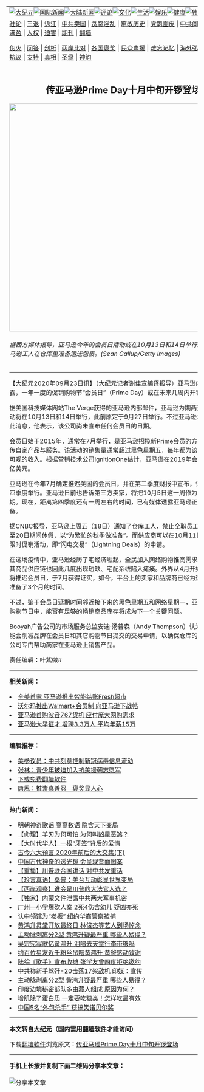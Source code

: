 <a name="1" id="1" target="_blank"></a><span id="1"></span>
<table align=center border="0"><tr><td colspan="2" VALIGN=TOP><a href="https://github.com/ndmpxu3731/djy/blob/master/gb/nsc413.md#1"><img src="https://raw.githubusercontent.com/ndmpxu3731/www/master/t/djy/1.jpg" title="大纪元"></a><a href="https://github.com/ndmpxu3731/djy/blob/master/gb/n24hr.md#1"><img src="https://raw.githubusercontent.com/ndmpxu3731/www/master/t/djy/3.jpg" title="国际新闻"></a><a href="https://github.com/ndmpxu3731/djy/blob/master/gb/nsc413.md#1"><img src="https://raw.githubusercontent.com/ndmpxu3731/www/master/t/djy/4.jpg" title="大陆新闻"></a><a href="https://github.com/ndmpxu3731/djy/blob/master/gb/news392.md#1"><img src="https://raw.githubusercontent.com/ndmpxu3731/www/master/t/djy/5.jpg" title="评论"></a><a href="https://github.com/ndmpxu3731/djy/blob/master/gb/news2007.md#1"><img src="https://raw.githubusercontent.com/ndmpxu3731/www/master/t/djy/6.jpg" title="文化"></a><a href="https://github.com/ndmpxu3731/djy/blob/master/gb/news2008.md#1"><img src="https://raw.githubusercontent.com/ndmpxu3731/www/master/t/djy/7.jpg" title="生活"></a><a href="https://github.com/ndmpxu3731/djy/blob/master/gb/ncyule.md#1"><img src="https://raw.githubusercontent.com/ndmpxu3731/www/master/t/djy/8.jpg" title="娱乐"></a><a href="https://github.com/ndmpxu3731/djy/blob/master/gb/nsc1002.md#1"><img src="https://raw.githubusercontent.com/ndmpxu3731/www/master/t/djy/9.jpg" title="健康"><a href="https://github.com/ndmpxu3731/djy/blob/master/gb/nf6092.md#1"><img src="https://raw.githubusercontent.com/ndmpxu3731/www/master/t/djy/10a.jpg" title="独家"></a><a href="https://github.com/ndmpxu3731/djy/blob/master/gb/nf4514.md#1"><img src="https://raw.githubusercontent.com/ndmpxu3731/www/master/t/djy/12a.jpg" title="头条"></a></td></tr>
<tr><td colspan="2" VALIGN=TOP><a target="_blank" href="https://github.com/ndmpxu3731/djy/blob/master/gb/9p.md#1">社论</a> | <a target="_blank" href="https://github.com/ndmpxu3731/djy/blob/master/gb/nf5657.md#1">三退</a> | <a target="_blank" href="https://github.com/ndmpxu3731/djy/blob/master/gb/nf6124.md#1">诉江</a> | <a target="_blank" href="https://github.com/ndmpxu3731/djy/blob/master/gb/nf1176117.md#1">中共卖国</a> | <a target="_blank" href="https://github.com/ndmpxu3731/djy/blob/master/gb/nf5773.md#1">贪腐淫乱</a> | <a target="_blank" href="https://github.com/ndmpxu3731/djy/blob/master/gb/nf1176115.md#1">窜改历史</a> | <a target="_blank" href="https://github.com/ndmpxu3731/djy/blob/master/gb/nf1176107.md#1">党魁画皮</a> | <a target="_blank" href="https://github.com/ndmpxu3731/djy/blob/master/gb/nf1320400.md#1">中共间谍</a> | <a target="_blank" href="https://github.com/ndmpxu3731/djy/blob/master/gb/nf1176114.md#1">破坏传统</a> | <a target="_blank" href="https://github.com/ndmpxu3731/ntdtv/blob/master/gb/prog447_1.md#1">恶贯满盈</a> | <a target="_blank" href="https://github.com/ndmpxu3731/djy/blob/master/gb/ncid278.md#1">人权</a> | <a target="_blank" href="https://github.com/ndmpxu3731/djy/blob/master/gb/nf1176111.md#1">迫害</a> | <a target="_blank" href="https://gitlab.com/szzdlab/mh-qikan/blob/master/README.md#1">期刊</a> | <a target="_blank" href="https://github.com/ndmpxu3731/www/blob/master/README.md?zsrh#8">翻墙</a></p><p><a target="_blank" href="https://github.com/ndmpxu3731/djy/blob/master/gb/nf5562.md#1">伪火</a> | <a target="_blank" href="https://github.com/ndmpxu3731/djy/blob/master/gb/nf4378.md#1">问答</a> | <a target="_blank" href="https://github.com/ndmpxu3731/djy/blob/master/gb/nf5792.md#1">剖析</a> | <a target="_blank" href="https://github.com/ndmpxu3731/djy/blob/master/gb/nf5735.md#1">两岸比对</a> | <a target="_blank" href="https://github.com/ndmpxu3731/djy/blob/master/gb/nf6119.md#1">各国褒奖</a> | <a target="_blank" href="https://github.com/ndmpxu3731/djy/blob/master/gb/nf6120.md#1">民众声援</a> | <a target="_blank" href="https://github.com/ndmpxu3731/djy/blob/master/gb/nf1188594.md#1">难忘记忆</a> | <a target="_blank" href="https://github.com/ndmpxu3731/djy/blob/master/gb/nf3180.md#1">海外弘传</a> | <a target="_blank" href="https://github.com/ndmpxu3731/djy/blob/master/gb/nf5410.md#1">万人上访</a> | <a target="_blank" href="https://github.com/ndmpxu3731/ntdtv/blob/master/gb/prog1530_1.md#1">和平抗议</a> | <a target="_blank" href="https://github.com/ndmpxu3731/djy/blob/master/gb/nf4386.md#1">支持</a> | <a target="_blank" href="https://github.com/ndmpxu3731/djy/blob/master/gb/nf4389.md#1">真相</a> | <a target="_blank" href="https://github.com/ndmpxu3731/djy/blob/master/gb/nf5790.md#1">圣缘</a> | <a target="_blank" href="https://github.com/ndmpxu3731/djy/blob/master/gb/nf4786.md#1">神韵</a></td></tr>
<tr><td VALIGN=TOP width="626"><h2 align=center>传亚马逊Prime Day十月中旬开锣登场</h2>
<img width="600" src="https://i.epochtimes.com/assets/uploads/2020/09/GettyImages-454598146-2-600x400.jpg" />
<h6>据西方媒体报导，亚马逊今年的会员日活动或在10月13日和14日举行。图为一名亚马逊工人在仓库里准备运送包裹。(Sean Gallup/Getty Images)
</h6>
<hr>
	<p>【大纪元2020年09月23日讯】（大纪元记者谢佳宣编译报导）<ahref="https://github.com/ndmpxu3731/djy/blob/master/gb/tag/%E4%BA%9A%E9%A9%AC%E9%80%8A.md#1">亚马逊</a>内部邮件透露，一年一度的促销购物节“<ahref="https://github.com/ndmpxu3731/djy/blob/master/gb/tag/%E4%BC%9A%E5%91%98%E6%97%A5.md#1">会员日</a>”（Prime Day）或在未来几周内开锣登场。</p>
<p>据美国科技媒体网站The Verge获得的<ahref="https://github.com/ndmpxu3731/djy/blob/master/gb/tag/%E4%BA%9A%E9%A9%AC%E9%80%8A.md#1">亚马逊</a>内部邮件，亚马逊为期两天的<ahref="https://github.com/ndmpxu3731/djy/blob/master/gb/tag/%E4%BC%9A%E5%91%98%E6%97%A5.md#1">会员日</a>活动将在<ahref="https://github.com/ndmpxu3731/djy/blob/master/gb/tag/10%E6%9C%88.md#1">10月</a>13日和14日举行，此前原定于9月27日举行。不过亚马逊发言人未证实此消息，他表示，该公司尚未宣布任何会员日的日期。</p>
<p>会员日始于2015年，通常在7月举行，是亚马逊招揽新Prime会员的方式之一，以宣传自家产品与服务。该活动的销售量通常超过黑色星期五，每年都为该公司带来一笔可观的收入。根据营销技术公司IgnitionOne估计，亚马逊在2019年会员日赚了约61亿美元。</p>
<p>亚马逊在今年7月确定推迟美国的会员日，并在第二季度财报中宣布，该活动将在第四季度举行。亚马逊日前也告诉第三方卖家，将把<ahref="https://github.com/ndmpxu3731/djy/blob/master/gb/tag/10%E6%9C%88.md#1">10月</a>5日这一周作为会员日的预定期。现在，距离第四季度还有一周左右的时间，已有媒体透露亚马逊正在为此做准备。</p>
<p>据CNBC报导，亚马逊上周五（18日）通知了仓库工人，禁止全职员工在10月13日至20日期间休假，以“为繁忙的秋季做准备”。而供应商可以在10月11日前提交参加限时促销活动，即“闪电交易”（Lightning Deals）的申请。</p>
<p>在这场疫情中，亚马逊经历了宅经济崛起，全民加入网络购物推高需求的空前盛况，其商品供应链也因此几度出现短缺、宅配系统陷入瘫痪。外界从4月开始猜测亚马逊将推迟会员日，于7月获得证实，如今，平台上的卖家和品牌商已经为这个购物盛事准备了3个月的时间。</p>
<p>不过，鉴于会员日延期时间邻近接下来的黑色星期五和网络星期一，亚马逊在后续的购物节日中，能否有足够的畅销商品库存将成为下一个关键问题。</p>
<p>Booyah广告公司的市场服务总监安迪·汤普森（Andy Thompson）认为，亚马逊可能会削减品牌在会员日和其它购物节日提交的交易申请，以确保仓库的库存流动。该公司专门帮助商家在亚马逊上销售产品。</p>
<p>责任编辑：叶紫微#</p>
	
<hr>


<strong>相关新闻：</strong>
<li><a href="https://github.com/ndmpxu3731/djy/blob/master/gb/20/8/27/n12361895.md#1">全美首家 亚马逊推出智能结账Fresh超市</a></li>
<li><a href="https://github.com/ndmpxu3731/djy/blob/master/gb/20/9/1/n12373719.md#1">沃尔玛推出Walmart+会员制 向亚马逊下战帖</a></li>
<li><a href="https://github.com/ndmpxu3731/djy/blob/master/gb/20/9/4/n12381349.md#1">亚马逊首购波音767货机 应付庞大网购需求</a></li>
<li><a href="https://github.com/ndmpxu3731/djy/blob/master/gb/20/9/11/n12395639.md#1">亚马逊大举征才 增聘3.3万人 平均年薪15万</a></li>
<hr>


<strong>编辑推荐：</strong>
<li><a href="https://github.com/onzhi266/djy/blob/master/gb/20/2/22/n11887949.md#1">美参议员：中共刻意控制新冠病毒信息流动</a></li>
<li><a href="https://github.com/tsiac2612/djy/blob/master/gb/19/12/28/n11751711.md#1" target="_blank">张林：青少年被迫加入抗美援朝志愿军</a></li><li><a href="https://github.com/ndmpxu3731/www/blob/master/README.md?dfh#1" target="_blank">下载免费翻墙软件</a></li><li><a href="https://github.com/tsiac2612/djy/blob/master/gb/13/5/15/n3871061.md#1" target="_blank">唐恩：推崇真善忍　褒奖显人心</a></li>
<hr>

<strong>热门新闻：</strong>
<li><a href="https://github.com/ndmpxu3731/djy/blob/master/gb/20/9/3/n12378228.md#1">明朝神奇歌谣 寥寥数语 隐含天下变局</a></li>
<li><a href="https://github.com/ndmpxu3731/djy/blob/master/gb/20/9/13/n12400103.md#1">【命理】羊刃为何可怕 为何叫凶星恶煞？</a></li>
<li><a href="https://github.com/ndmpxu3731/djy/blob/master/gb/20/9/12/n12397963.md#1">【大时代华人】一根“牙签”背后的爱情</a></li>
<li><a href="https://github.com/ndmpxu3731/djy/blob/master/gb/20/9/13/n12399903.md#1">古今六大预言 2020年前后的大交集(下)</a></li>
<li><a href="https://github.com/ndmpxu3731/djy/blob/master/gb/20/9/15/n12404593.md#1">中国古代神奇的透光镜 会呈现背面图案</a></li>
<li><a href="https://github.com/ndmpxu3731/djy/blob/master/gb/20/9/22/n12422313.md#1">【重播】川普联合国讲话 对中共发重话</a></li>
<li><a href="https://github.com/ndmpxu3731/djy/blob/master/gb/20/9/22/n12421074.md#1">【珍言真语】桑普：美台互动彰显世界变局</a></li>
<li><a href="https://github.com/ndmpxu3731/djy/blob/master/gb/20/9/22/n12421341.md#1">【西岸观察】谁会是川普的大法官人选？</a></li>
<li><a href="https://github.com/ndmpxu3731/djy/blob/master/gb/20/9/16/n12406415.md#1">【独家】内蒙文件泄露中共两大军事机密</a></li>
<li><a href="https://github.com/ndmpxu3731/djy/blob/master/gb/20/9/21/n12418400.md#1">广州一小学爆砍人案 2死4伤含幼儿 疑凶亦死</a></li>
<li><a href="https://github.com/ndmpxu3731/djy/blob/master/gb/20/9/21/n12420431.md#1">认中领馆为“老板” 纽约华裔警察被捕</a></li>
<li><a href="https://github.com/ndmpxu3731/djy/blob/master/gb/20/9/21/n12419241.md#1">黄鸿升灵堂开放最终日 林俊杰等艺人到场悼念</a></li>
<li><a href="https://github.com/ndmpxu3731/djy/blob/master/gb/20/9/21/n12420221.md#1">主动脉剥离分2型 黄鸿升疑最严重 哪些人易得？</a></li>
<li><a href="https://github.com/ndmpxu3731/djy/blob/master/gb/20/9/21/n12419394.md#1">吴宗宪写歌忆黄鸿升 泪唱去天堂行李带够吗</a></li>
<li><a href="https://github.com/ndmpxu3731/djy/blob/master/gb/20/9/22/n12421890.md#1">约百位星友近千粉丝吊唁黄鸿升 黄爸感动致谢</a></li>
<li><a href="https://github.com/ndmpxu3731/djy/blob/master/gb/20/9/22/n12422727.md#1">陆综《歌手》宣布收摊 张学友曾四度拒绝邀约</a></li>
<li><a href="https://github.com/ndmpxu3731/djy/blob/master/gb/20/9/21/n12419160.md#1">中共称新手驾歼-20击落17架敌机 印媒：宣传</a></li>
<li><a href="https://github.com/ndmpxu3731/djy/blob/master/gb/20/9/21/n12420221.md#1">主动脉剥离分2型 黄鸿升疑最严重 哪些人易得？</a></li>
<li><a href="https://github.com/ndmpxu3731/djy/blob/master/gb/20/9/20/n12416956.md#1">印度边境秘密部队多由藏人组成 原因为何？</a></li>
<li><a href="https://github.com/ndmpxu3731/djy/blob/master/gb/20/9/16/n12406419.md#1">增肌除了蛋白质 一定要吃糖类！怎样吃最有效</a></li>
<li><a href="https://github.com/ndmpxu3731/djy/blob/master/gb/20/9/20/n12416698.md#1">中国5名“外包杀手” 获搞笑诺贝尔奖</a></li>
<hr>

<strong>本文转自<a href="https://www.epochtimes.com">大纪元</a>（国内需用<a href="https://github.com/ndmpxu3731/www/blob/master/README.md#8">翻墙软件</a>才能访问）</strong><p>下载<a href="https://github.com/ndmpxu3731/www/blob/master/README.md#8">翻墙软件</a>浏览原文：<a href="https://www.epochtimes.com/gb/20/9/23/n12423523.htm">传亚马逊Prime Day十月中旬开锣登场</a></p><hr>

<strong>手机上长按并复制下面二维码分享本文章：</strong><br><br><img src="https://chart.apis.google.com/chart?cht=qr&chs=240x240&choe=UTF-8&chld=M|2&chl=https://github.com/ndmpxu3731/djy/blob/master/gb/20/9/23/n12423523.md%231" title="分享本文章"></td><td VALIGN=TOP><a href="https://github.com/ndmpxu3731/djy/blob/master/gb/16/1/21/n4622075.md?dfh#1" target="_blank"><img src="https://raw.githubusercontent.com/ndmpxu3731/djy/master/gb/300/wei-f1.jpg" title="中共的伪火骗局"  alt="中共的伪火骗局"></a><br><a href="https://github.com/ndmpxu3731/www/blob/master/README.md?dfh#9" target="_blank"><img src="https://raw.githubusercontent.com/ndmpxu3731/djy/master/gb/300/yong-h.jpg" title="永恒的见证"  alt="永恒的见证"></a><br><a href="https://github.com/ndmpxu3731/djy/blob/master/gb/13/9/29/n3974789.md?dfh#1" target="_blank"><img src="https://raw.githubusercontent.com/ndmpxu3731/djy/master/gb/300/shang-lnz.jpg" title="善良女子被中共投男牢"  alt="善良女子被中共投男牢"></a><br><a href="https://github.com/ndmpxu3731/djy/blob/master/gb/16/3/16/n4663449.md?dfh#1" target="_blank"><img src="https://raw.githubusercontent.com/ndmpxu3731/djy/master/gb/300/huo-z3.jpg" title="警卫目击活摘器官"  alt="警卫目击活摘器官"></a><br><a href="https://github.com/ndmpxu3731/djy/blob/master/gb/16/8/7/n8177641.md?dfh#1" target="_blank"><img src="https://raw.githubusercontent.com/ndmpxu3731/djy/master/gb/300/huo-z4.jpg" title="证人描述活摘恐怖"  alt="证人描述活摘恐怖"></a><br><a href="https://github.com/ndmpxu3731/djy/blob/master/gb/10/4/19/n2881569.md?dfh#1" target="_blank"><img src="https://raw.githubusercontent.com/ndmpxu3731/djy/master/gb/300/huo-z1.jpg" title="揭开活摘器官黑幕"  alt="揭开活摘器官黑幕"></a><br><a href="https://github.com/ndmpxu3731/djy/blob/master/gb/10/11/7/n3077476.md?dfh#1" target="_blank"><img src="https://raw.githubusercontent.com/ndmpxu3731/djy/master/gb/300/ma-ks.jpg" title="马克思的成魔之路"  alt="马克思的成魔之路"></a><br><a href="https://github.com/ndmpxu3731/djy/blob/master/gb/14/6/9/n4173977.md?dfh#1" target="_blank"><img src="https://raw.githubusercontent.com/ndmpxu3731/djy/master/gb/300/chang-zs.jpg" title="藏字石 蕴天机"  alt="藏字石 蕴天机"></a><br><a href="https://github.com/ndmpxu3731/djy/blob/master/gb/18/5/10/n10381511.md?dfh#1" target="_blank"><img src="https://raw.githubusercontent.com/ndmpxu3731/djy/master/gb/300/st1.jpg" title="关注3亿人三退"  alt="关注3亿人三退"></a><br><a href="https://github.com/ndmpxu3731/djy/blob/master/gb/18/3/21/n10237682.md?dfh#1" target="_blank"><img src="https://raw.githubusercontent.com/ndmpxu3731/djy/master/gb/300/jie-t.jpg" title="解体中共复兴中华"  alt="解体中共复兴中华"></a><br><a href="https://github.com/ndmpxu3731/djy/blob/master/gb/9/2/9/n2422991.md?dfh#1" target="_blank"><img src="https://raw.githubusercontent.com/ndmpxu3731/djy/master/gb/300/gao-zs.jpg" title="中共迫害良心律师"  alt="中共迫害良心律师"></a><br><a href="https://github.com/ndmpxu3731/djy/blob/master/gb/18/12/9/n10900044.md?dfh#1" target="_blank"><img src="https://raw.githubusercontent.com/ndmpxu3731/djy/master/gb/300/sj1.jpg" title="303万人举报江泽民"  alt="303万人举报江泽民"></a><br><a href="https://github.com/ndmpxu3731/djy/blob/master/gb/18/8/28/n10672014.md?dfh#1" target="_blank"><img src="https://raw.githubusercontent.com/ndmpxu3731/djy/master/gb/300/sj2.jpg" title="这些官员为何起诉江泽民"  alt="这些官员为何起诉江泽民"></a><br><a href="https://github.com/ndmpxu3731/djy/blob/master/gb/8/12/18/n2367165.md?dfh#1" target="_blank"><img src="https://raw.githubusercontent.com/ndmpxu3731/djy/master/gb/300/liangan.jpg" title="海峡两岸的强烈对比"  alt="海峡两岸的强烈对比"></a><br><a href="https://github.com/ndmpxu3731/djy/blob/master/gb/15/12/10/n4593139.md?dfh#1" target="_blank"><img src="https://raw.githubusercontent.com/ndmpxu3731/djy/master/gb/300/jia-ndzl.jpg" title="加拿大总理的贺信"  alt="加拿大总理的贺信"></a><br><a href="https://github.com/ndmpxu3731/djy/blob/master/gb/11/6/17/n3289382.md?dfh#1" target="_blank"><img src="https://raw.githubusercontent.com/ndmpxu3731/djy/master/gb/300/xiao-wd.jpg" title="探寻真相兼听则明"  alt="探寻真相兼听则明"></a><br><a href="https://github.com/ndmpxu3731/djy/blob/master/gb/18/10/27/n10812623.md?dfh#1" target="_blank"><img src="https://raw.githubusercontent.com/ndmpxu3731/djy/master/gb/300/yindu.jpg" title="印度媒体报道东方"  alt="印度媒体报道东方"></a><br><a href="https://github.com/ndmpxu3731/djy/blob/master/gb/18/6/9/n10469652.md?dfh#1" target="_blank"><img src="https://raw.githubusercontent.com/ndmpxu3731/djy/master/gb/300/xie-j.jpg" title="不一样的海外校园"  alt="不一样的海外校园"></a><br><a href="https://github.com/ndmpxu3731/djy/blob/master/gb/7/4/5/n1669415.md?dfh#1" target="_blank"><img src="https://raw.githubusercontent.com/ndmpxu3731/djy/master/gb/300/li-up.jpg" title="从大师到徒弟的传奇"  alt="从大师到徒弟的传奇"></a><br><a href="https://github.com/ndmpxu3731/djy/blob/master/gb/17/5/26/n9191512.md?dfh#1" target="_blank"><img src="https://raw.githubusercontent.com/ndmpxu3731/djy/master/gb/300/zfl2.jpg" title="亿万人与东方一本奇书"  alt="亿万人与东方一本奇书"></a><br><a href="https://github.com/ndmpxu3731/djy/blob/master/gb/13/11/27/n4020290.md?dfh#1" target="_blank"><img src="https://raw.githubusercontent.com/ndmpxu3731/djy/master/gb/300/zhen-h.jpg" title="大陆见不到的震撼场面"  alt="大陆见不到的震撼场面"></a><br><a href="https://github.com/ndmpxu3731/djy/blob/master/gb/15/7/17/n4482910.md?dfh#1" target="_blank"><img src="https://raw.githubusercontent.com/ndmpxu3731/djy/master/gb/300/dalu-sk.jpg" title="人心向善 大陆当初盛况"  alt="人心向善 大陆当初盛况"></a><br><a href="https://github.com/ndmpxu3731/djy/blob/master/gb/19/1/5/n10955468.md?dfh#1" target="_blank"><img src="https://raw.githubusercontent.com/ndmpxu3731/djy/master/gb/300/zfl1.jpg" title="追寻真理 这书讲什么"  alt="追寻真理 这书讲什么"></a><br><a href="https://github.com/ndmpxu3731/www/blob/master/README.md?dfh#1" target="_blank"><img src="https://raw.githubusercontent.com/ndmpxu3731/djy/master/gb/300/fq1.jpg" title="下载免费翻墙软件"  alt="下载免费翻墙软件"></a><br></td></tr></table>
